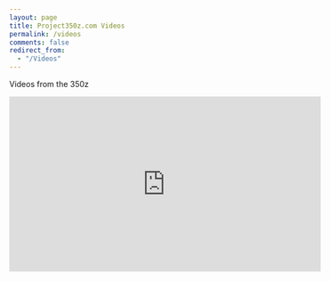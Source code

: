 ```yaml
---
layout: page
title: Project350z.com Videos
permalink: /videos
comments: false
redirect_from: 
  - "/Videos"
---
```


Videos from the 350z

<iframe width="560" height="315" src="https://www.youtube.com/embed/tcT3NyntQns" frameborder="0" allow="accelerometer; autoplay; clipboard-write; encrypted-media; gyroscope; picture-in-picture" allowfullscreen></iframe>